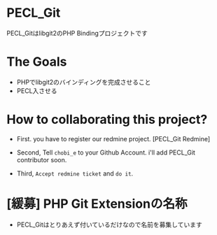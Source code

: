 # PECL_Git

PECL_Gitはlibgit2のPHP Bindingプロジェクトです

# The Goals

* PHPでlibgit2のバインディングを完成させること
* PECL入させる

# How to collaborating this project?

* First. you have to register our redmine project.
[PECL_Git Redmine]

* Second, Tell `chobi_e` to your Github Account.
i'll add PECL_Git contributor soon.

* Third, `Accept redmine ticket` and `do it`.

# [緩募] PHP Git Extensionの名称

* PECL_Gitはとりあえず付いているだけなので名前を募集しています

  [1]: http://redmine.chobie.co/projects/pecl-git "PECL_Git Redmine"